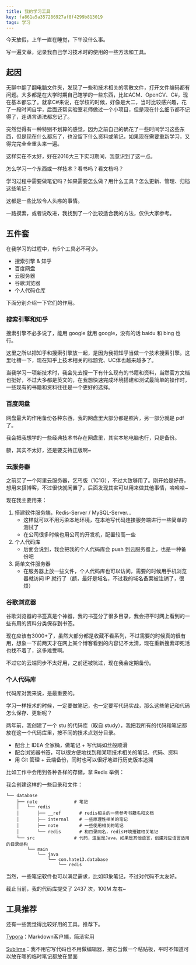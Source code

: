 ```yaml
---
title: 我的学习工具
key: fa861a5a357286927af8f4299b813019
tags: 学习
---
```


今天放假，上午一直在睡觉，下午没什么事。

写一遍文章，记录我自己学习技术时的使用的一些方法和工具。

<!--more-->

## 起因

无聊中翻了翻电脑文件夹，发现了一些和技术相关的零散文件，打开文件编码都有问题。大多都是在大学时期自己瞎学的一些东西，比如ACM、OpenCV、C#，现在基本都忘了。就拿C#来说，在学校的时候，好像是大二，当时比较感兴趣，花了一段时间自学，后面还帮实验室老师做过一个小项目，但是现在什么细节都不记得了，连语言语法都忘记了。

突然觉得有一种特别不划算的感觉，因为之前自己的确花了一些时间学习这些东西，但是现在什么都忘了，也没留下什么资料或笔记，如果现在需要重新学习，又得完完全全重头来一遍。

这样实在不太好，好在2016大三下实习期间，我意识到了这一点。

怎么学习一个东西或一样技术？看书吗？看文档吗？

学习过程中需要做笔记吗？如果需要怎么做？用什么工具？怎么更新、管理、归档这些笔记？

这都是一些比较令人头疼的事情。

一路摸索，或者说改进，我找到了一个比较适合我的方法，仅供大家参考。

## 五件套

在我学习的过程中，有5个工具必不可少。

- 搜索引擎 & 知乎
- 百度网盘
- 云服务器
- 谷歌浏览器
- 个人代码仓库

下面分别介绍一下它们的作用。

### 搜索引擎和知乎

搜索引擎不必多说了，能用 google 就用 google，没有的话 baidu 和 bing 也行。

这里之所以把知乎和搜索引擎放一起，是因为我把知乎当做一个技术搜索引擎。这里吐槽一下，现在知乎上技术相关的标题党、UC体也越来越多了。

当我学习一项新技术时，我会先去搜一下有什么现有的书籍和资料，当然官方文档也挺好，不过大多都是英文的，在我想快速完成环境搭建和测试最简单的操作时，一些现有的书籍和资料往往是一个更好的选择。

### 百度网盘

网盘最大的作用备份各种东西，我的网盘里大部分都是照片，另一部分就是 pdf 了。

我会把我想学的一些经典技术书存在网盘里，其实本地电脑也行，只是备份。

额，其实不太好，还是要支持正版啊~

### 云服务器

之前买了一个阿里云服务器，乞丐版（1C1G），不过大致够用了。刚开始是好奇，想用来搭博客，不过很快就闲置了，后面发现其实可以用来做其他事情，哈哈哈~

现在我主要用来：

1. 搭建软件服务端，Redis-Server / MySQL-Server...
   - 这样就可以不用污染本地环境，在本地写代码连接服务端进行一些简单的测试了
   - 在公司很多时候也用公司的开发机，配置较高一些
2. 个人代码库
   - 后面会说到，我会把我的个人代码库会 push 到云服务器上，也是一种备份吧
3. 简单文件服务器
   - 在服务器上放一些文件，个人代码库也可以访问，需要的时候用手机浏览器就访问 IP 就行了（额，最好是域名，不过我的域名备案被注销了，很烦）

### 谷歌浏览器

谷歌浏览器的书签真是个神器，我的书签分了很多目录，我会把平时网上看到的一些有用的资料分类保存到书签。

现在应该有3000+了，虽然大部分都是收藏不看系列，不过需要的时候真的很有用，想象一下前两天才在网上某个博客看到的内容记不太清，现在重新搜索却死活也找不着了，这多难受啊。

不过它的云端同步不太好用，之前还被坑过，现在我会定期备份。

### 个人代码库

代码库对我来说，是最重要的。

学习一样技术的时候，一定要做笔记，也一定要写代码实战，那么这些笔记和代码怎么保存、更新呢？

两年前，我创建了一个 stu 的代码库（取自 study），我把我所有的代码和笔记都放在这一个代码库里，按不同的技术点划分目录。

- 配合上 IDEA 全家桶，做笔记 + 写代码如丝般顺滑
- 配合浏览器书签，可以很方便地找到和某项技术相关的笔记、代码、资料
- 用 Git 管理 + 云端备份，同时也可以很好地进行历史版本追溯

比如工作中会用到各种各样的存储，拿 Redis 举例：

我会创建这样的一些目录和文件：

``` 
└── database
    ├── note              # 笔记
    │   └── redis
    │       ├── __ref       # redis相关的一些参考书籍名和文档
    │       ├── internal    # 一些原理性相关的笔记
    │       ├── note        # 一些使用相关的笔记
    │       └── redis       # 和目录同名，redis环境搭建相关笔记
    └── src               # 代码，这里是Java，如果是其他语言，创建对应语言适用的目录结构
        └── main
            └── java
                └── com.hate13.database
                    └── redis
```

当然，一些笔记软件也可以满足需求，比如印象笔记，不过对代码不太友好。

截止当前，我的代码库提交了 2437 次，100M 左右~

## 工具推荐

还有一些我觉得比较好用的工具，推荐下。

[Typora](https://typora.io/)：Markdown客户端，简洁实用

[Sublime](https://www.sublimetext.com/)：我不用它写代码也不用做编辑器，把它当做一个粘贴板，平时不知道可以放在哪的临时笔记都放在里面
